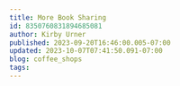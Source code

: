 ```yaml
---
title: More Book Sharing
id: 8350760831894685081
author: Kirby Urner
published: 2023-09-20T16:46:00.005-07:00
updated: 2023-10-07T07:41:50.091-07:00
blog: coffee_shops
tags: 
---
```


